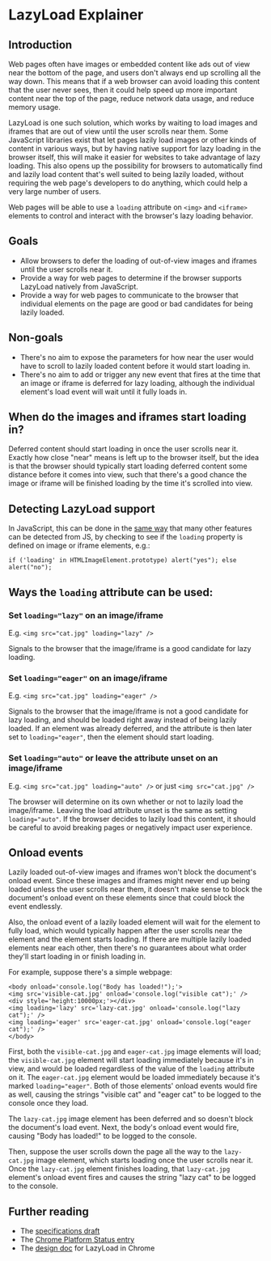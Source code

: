 # LazyLoad Explainer
## Introduction
Web pages often have images or embedded content like ads out of view near the bottom of the page, and users don't always end up scrolling all the way down. This means that if a web browser can avoid loading this content that the user never sees, then it could help speed up more important content near the top of the page, reduce network data usage, and reduce memory usage.

LazyLoad is one such solution, which works by waiting to load images and iframes that are out of view until the user scrolls near them. Some JavaScript libraries exist that let pages lazily load images or other kinds of content in various ways, but by having native support for lazy loading in the browser itself, this will make it easier for websites to take advantage of lazy loading. This also opens up the possibility for browsers to automatically find and lazily load content that's well suited to being lazily loaded, without requiring the web page's developers to do anything, which could help a very large number of users.

Web pages will be able to use a `loading` attribute on `<img>` and `<iframe>` elements to control and interact with the browser's lazy loading behavior.
## Goals

- Allow browsers to defer the loading of out-of-view images and iframes until the user scrolls near it.
- Provide a way for web pages to determine if the browser supports LazyLoad natively from JavaScript.
- Provide a way for web pages to communicate to the browser that individual elements on the page are good or bad candidates for being lazily loaded.

## Non-goals

- There's no aim to expose the parameters for how near the user would have to scroll to lazily loaded content before it would start loading in.
- There's no aim to add or trigger any new event that fires at the time that an image or iframe is deferred for lazy loading, although the individual element's load event will wait until it fully loads in.

## When do the images and iframes start loading in?
Deferred content should start loading in once the user scrolls near it. Exactly how close "near" means is left up to the browser itself, but the idea is that the browser should typically start loading deferred content some distance before it comes into view, such that there's a good chance the image or iframe will be finished loading by the time it's scrolled into view.
## Detecting LazyLoad support
In JavaScript, this can be done in the [same way](https://developer.mozilla.org/en-US/docs/Learn/Tools_and_testing/Cross_browser_testing/Feature_detection) that many other features can be detected from JS, by checking to see if the `loading` property is defined on image or iframe elements, e.g.:

```
if ('loading' in HTMLImageElement.prototype) alert("yes"); else alert("no");
```

## Ways the `loading` attribute can be used:
### Set `loading="lazy"` on an image/iframe
E.g. `<img src="cat.jpg" loading="lazy" />`

Signals to the browser that the image/iframe is a good candidate for lazy loading.
### Set `loading="eager"` on an image/iframe
E.g. `<img src="cat.jpg" loading="eager" />`

Signals to the browser that the image/iframe is not a good candidate for lazy loading, and should be loaded right away instead of being lazily loaded. If an element was already deferred, and the attribute is then later set to `loading="eager"`, then the element should start loading.
### Set `loading="auto"` or leave the attribute unset on an image/iframe
E.g. `<img src="cat.jpg" loading="auto" />` or just `<img src="cat.jpg" />`

The browser will determine on its own whether or not to lazily load the image/iframe. Leaving the load attribute unset is the same as setting `loading="auto"`. If the browser decides to lazily load this content, it should be careful to avoid breaking pages or negatively impact user experience.
## Onload events
Lazily loaded out-of-view images and iframes won't block the document's onload event. Since these images and iframes might never end up being loaded unless the user scrolls near them, it doesn't make sense to block the document's onload event on these elements since that could block the event endlessly.

Also, the onload event of a lazily loaded element will wait for the element to fully load, which would typically happen after the user scrolls near the element and the element starts loading. If there are multiple lazily loaded elements near each other, then there's no guarantees about what order they'll start loading in or finish loading in.

For example, suppose there's a simple webpage:

```
<body onload='console.log("Body has loaded!");'>
<img src='visible-cat.jpg' onload='console.log("visible cat");' />
<div style='height:10000px;'></div>
<img loading='lazy' src='lazy-cat.jpg' onload='console.log("lazy cat");' />
<img loading='eager' src='eager-cat.jpg' onload='console.log("eager cat");' />
</body>
```

First, both the `visible-cat.jpg` and `eager-cat.jpg` image elements will load; the `visible-cat.jpg` element will start loading immediately because it's in view, and would be loaded regardless of the value of the `loading` attribute on it. The `eager-cat.jpg` element would be loaded immediately because it's marked `loading="eager"`. Both of those elements' onload events would fire as well, causing the strings "visible cat" and "eager cat" to be logged to the console once they load.

The `lazy-cat.jpg` image element has been deferred and so doesn't block the document's load event. Next, the body's onload event would fire, causing "Body has loaded!" to be logged to the console.

Then, suppose the user scrolls down the page all the way to the `lazy-cat.jpg` image element, which starts loading once the user scrolls near it. Once the `lazy-cat.jpg` element finishes loading, that `lazy-cat.jpg` element's onload event fires and causes the string "lazy cat" to be logged to the console.
## Further reading

- The [specifications draft](https://github.com/whatwg/html/pull/3752/files)
- The [Chrome Platform Status entry](https://www.chromestatus.com/feature/5645767347798016)
- The [design doc](https://docs.google.com/document/d/1e8ZbVyUwgIkQMvJma3kKUDg8UUkLRRdANStqKuOIvHg/edit) for LazyLoad in Chrome

